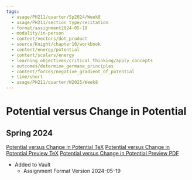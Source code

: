 ```yaml
---
tags:
  - usage/PH211/quarter/Sp2024/Week8
  - usage/PH211/section_type/recitation
  - format/assignment2024-05-19
  - modality/in-person
  - content/vectors/dot_product
  - source/Knight/chapter10/workbook
  - content/energy/potential
  - content/scalars/energy
  - learning_objectives/critical_thinking/apply_concepts
  - outcomes/determine_germane_principles
  - content/forces/negative_gradient_of_potential
  - time/short
  - usage/PH211/quarter/W2025/Week8
---
```

# Potential versus Change in Potential
## Spring 2024
[Potential versus Change in Potential TeX](./Potential_versus_Change_in_Potential.tex)
[Potential versus Change in Potential Preview TeX](./Potential_versus_Change_in_Potential_Preview.tex)
[Potential versus Change in Potential Preview PDF](./Potential_versus_Change_in_Potential_Preview.pdf)
* Added to Vault
	* Assignment Format Version 2024-05-19